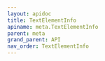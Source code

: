 ```yaml
---
layout: apidoc
title: TextElementInfo
apiname: meta.TextElementInfo
parent: meta
grand_parent: API
nav_order: TextElementInfo
---
```

